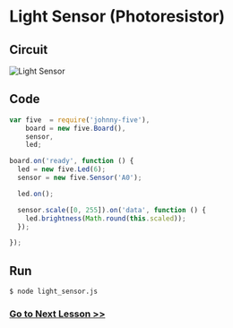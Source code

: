 # Light Sensor (Photoresistor)

## Circuit

![Light Sensor](http://i.imgur.com/A15e29K.png)

## Code

``` js
var five  = require('johnny-five'),
    board = new five.Board(),
    sensor,
    led;

board.on('ready', function () {
  led = new five.Led(6);
  sensor = new five.Sensor('A0');

  led.on();

  sensor.scale([0, 255]).on('data', function () {
    led.brightness(Math.round(this.scaled));
  });

});
```

## Run

```
$ node light_sensor.js
```

### [Go to Next Lesson >>](../music_player/)